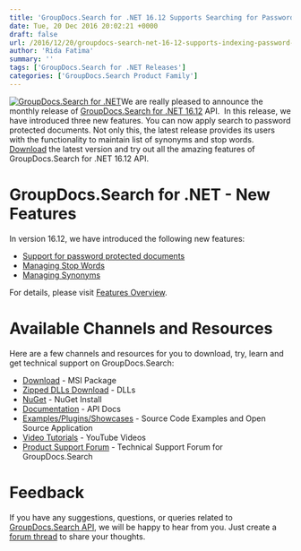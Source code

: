 ```yaml
---
title: 'GroupDocs.Search for .NET 16.12 Supports Searching for Password Protected Documents'
date: Tue, 20 Dec 2016 20:02:21 +0000
draft: false
url: /2016/12/20/groupdocs-search-net-16-12-supports-indexing-password-protected-documents/
author: 'Rida Fatima'
summary: ''
tags: ['GroupDocs.Search for .NET Releases']
categories: ['GroupDocs.Search Product Family']
---
```


[![GroupDocs.Search for .NET](http://blog.groupdocs.com/wp-content/uploads/sites/4/2017/04/groupdocs-search-net.png)](https://www.groupdocs.com/products/search/net)We are really pleased to announce the monthly release of [GroupDocs.Search for .NET 16.12](https://www.groupdocs.com/products/search/net "GroupDocs.Search") API.  In this release, we have introduced three new features. You can now apply search to password protected documents. Not only this, the latest release provides its users with the functionality to maintain list of synonyms and stop words. [Download](http://www.groupdocs.com/downloads/search/net/new-releases/groupdocs.search-for-.net-16.12.0/ "GroupDocs.Search Download") the latest version and try out all the amazing features of GroupDocs.Search for .NET 16.12 API.

# GroupDocs.Search for .NET - New Features

In version 16.12, we have introduced the following new features:

*   [Support for password protected documents](https://docs.groupdocs.com/signature/net "Password protected document searching")
*   [Managing Stop Words](https://docs.groupdocs.com/signature/net "Stop words management")
*   [Managing Synonyms](https://www.groupdocs.com/docs/display/searchnet/Synonym+Search "Synonyms management")

For details, please visit [Features Overview](https://www.groupdocs.com/docs/display/searchnet/Features+Overview "feature overview").

# Available Channels and Resources

Here are a few channels and resources for you to download, try, learn and get technical support on GroupDocs.Search:

*   [Download](http://downloads.groupdocs.com/search/net/ "GroupDocs.Search MSI") - MSI Package
*   [Zipped DLLs Download](http://downloads.groupdocs.com/search/net/ "GroupDocs.Search Zipped Dll") - DLLs
*   [NuGet](https://www.nuget.org/packages/groupdocs-search-dotnet/16.12.0 "GroupDocs.Search Nuget Package") - NuGet Install
*   [Documentation](https://www.groupdocs.com/docs/display/searchnet/Getting+Started "Search API documentation") - API Docs
*   [Examples/Plugins/Showcases](https://github.com/groupdocs-search/GroupDocs.Search-for-.NET "How to use Search API") - Source Code Examples and Open Source Application
*   [Video Tutorials](https://www.youtube.com/playlist?list=PL25CTxMCj5vMZGPsZX-FCtRM_UBXdLT9h "Search API video Tutorials") - YouTube Videos
*   [Product Support Forum](http://www.groupdocs.com/Community/forums/groupdocs.search-product-family/52/showforum.aspx) - Technical Support Forum for GroupDocs.Search

# Feedback

If you have any suggestions, questions, or queries related to [GroupDocs.Search API](http://www.groupdocs.com/products/search/net), we will be happy to hear from you. Just create a [forum thread](http://www.groupdocs.com/Community/forums/groupdocs.search-product-family/52/showforum.aspx) to share your thoughts.





